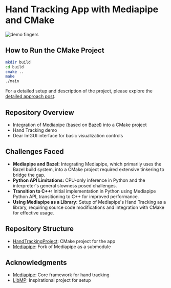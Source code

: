 # Hand Tracking App with Mediapipe and CMake

![demo fingers](assets/demo_fingers.gif)

## How to Run the CMake Project

```bash
mkdir build
cd build
cmake ..
make
./main
```

For a detailed setup and description of the project, please explore the [detailed approach post](https://xallt.github.io/posts/connecting-mediapipe-cmake/).

## Repository Overview
- Integration of Mediapipe (based on Bazel) into a CMake project
- Hand Tracking demo
- Dear ImGUI interface for basic visualization controls

## Challenges Faced
- **Mediapipe and Bazel:** Integrating Mediapipe, which primarily uses the Bazel build system, into a CMake project required extensive tinkering to bridge the gap.
- **Python API Limitations:** CPU-only inference in Python and the interpreter's general slowness posed challenges.
- **Transition to C++:** Initial implementation in Python using Mediapipe Python API, transitioning to C++ for improved performance.
- **Using Mediapipe as a Library:** Setup of Mediapipe's Hand Tracking as a library, requiring source code modifications and integration with CMake for effective usage.

## Repository Structure
- [HandTrackingProject](https://github.com/Xallt/HandTrackingProject): CMake project for the app
- [Mediapipe](https://github.com/Xallt/mediapipe): Fork of Mediapipe as a submodule

## Acknowledgments
- [Mediapipe](https://github.com/google/mediapipe): Core framework for hand tracking
- [LibMP](https://github.com/jiangzhihao/libmp): Inspirational project for setup
